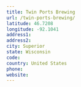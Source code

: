 ```yaml
---
title: Twin Ports Brewing
url: /twin-ports-brewing/
latitude: 46.7208
longitude: -92.1041
address1: 
address2: 
city: Superior
state: Wisconsin
code: 
country: United States
phone: 
website: 
---
```


